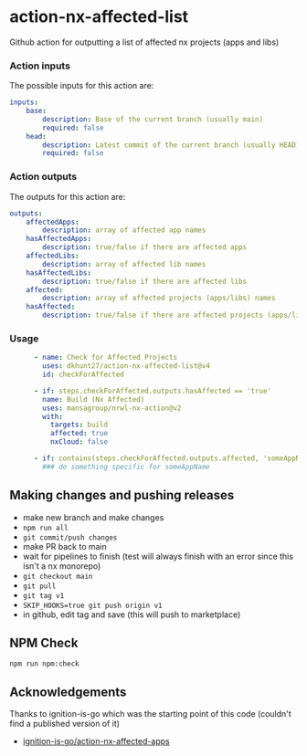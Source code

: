 # action-nx-affected-list
Github action for outputting a list of affected nx projects (apps and libs)

### Action inputs

The possible inputs for this action are:

``` yaml
inputs:
    base:
        description: Base of the current branch (usually main)
        required: false
    head:
        description: Latest commit of the current branch (usually HEAD)
        required: false
```
                                                                                                                                   
### Action outputs

The outputs for this action are:
``` yaml
outputs:
    affectedApps:
        description: array of affected app names
    hasAffectedApps:
        description: true/false if there are affected apps
    affectedLibs:
        description: array of affected lib names
    hasAffectedLibs:
        description: true/false if there are affected libs
    affected:
        description: array of affected projects (apps/libs) names
    hasAffected:
        description: true/false if there are affected projects (apps/libs)
```

### Usage
``` yaml
      - name: Check for Affected Projects
        uses: dkhunt27/action-nx-affected-list@v4
        id: checkForAffected

      - if: steps.checkForAffected.outputs.hasAffected == 'true'
        name: Build (Nx Affected)
        uses: mansagroup/nrwl-nx-action@v2
        with:
          targets: build
          affected: true
          nxCloud: false

      - if: contains(steps.checkForAffected.outputs.affected, 'someAppName')
        ### do something specific for someAppName
```
## Making changes and pushing releases

+ make new branch and make changes
+ `npm run all`
+ `git commit/push changes`
+ make PR back to main
+ wait for pipelines to finish (test will always finish with an error since this isn't a nx monorepo)
+ `git checkout main`
+ `git pull`
+ `git tag v1`
+ `SKIP_HOOKS=true git push origin v1`
+ in github, edit tag and save (this will push to marketplace)


## NPM Check
```
npm run npm:check
```

## Acknowledgements
Thanks to ignition-is-go which was the starting point of this code (couldn't find a published version of it)

  - [ignition-is-go/action-nx-affected-apps](https://github.com/ignition-is-go/action-nx-affected-apps)
